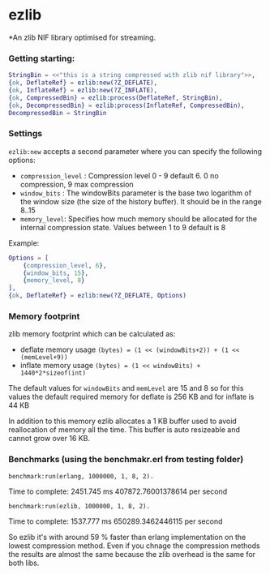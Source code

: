 # ezlib

*An zlib NIF library optimised for streaming. 

### Getting starting:

```erlang
StringBin = <<"this is a string compressed with zlib nif library">>,
{ok, DeflateRef} = ezlib:new(?Z_DEFLATE),
{ok, InflateRef} = ezlib:new(?Z_INFLATE),
{ok, CompressedBin} = ezlib:process(DeflateRef, StringBin),
{ok, DecompressedBin} = ezlib:process(InflateRef, CompressedBin),
DecompressedBin = StringBin
```

### Settings

`ezlib:new` accepts a second parameter where you can specify the following options:

- `compression_level` : Compression level 0 - 9 default 6. 0 no compression, 9 max compression
- `window_bits` : The windowBits parameter is the base two logarithm of the window size (the size of the history buffer). It should be in the range 8..15 
- `memory_level`: Specifies how much memory should be allocated for the internal compression state. Values between 1 to 9 default is 8

Example:

```erlang
Options = [
    {compression_level, 6},
    {window_bits, 15},
    {memory_level, 8}
],
{ok, DeflateRef} = ezlib:new(?Z_DEFLATE, Options)
```

### Memory footprint

zlib memory footprint which can be calculated as:

- deflate memory usage `(bytes) = (1 << (windowBits+2)) + (1 << (memLevel+9))` 
- inflate memory usage `(bytes) = (1 << windowBits) + 1440*2*sizeof(int)` 

The default values for `windowBits` and `memLevel` are 15 and 8 so for this values the default required memory for deflate is 256 KB and for inflate is 44 KB

In addition to this memory ezlib allocates a 1 KB buffer used to avoid reallocation of memory all the time. This buffer is auto resizeable and cannot grow over 16 KB.

### Benchmarks (using the benchmakr.erl from testing folder)

`benchmark:run(erlang, 1000000, 1, 8, 2).`

Time to complete: 2451.745 ms  407872.76001378614 per second

`benchmark:run(ezlib, 1000000, 1, 8, 2).`
 
Time to complete: 1537.777 ms  650289.3462446115 per second 

So ezlib it's with around 59 % faster than erlang implementation on the lowest compression method. Even if you chnage the compression methods
the results are almost the same because the zlib overhead is the same for both libs.